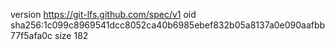 version https://git-lfs.github.com/spec/v1
oid sha256:1c099c8969541dcc8052ca40b6985ebef832b05a8137a0e090aafbb77f5afa0c
size 182
